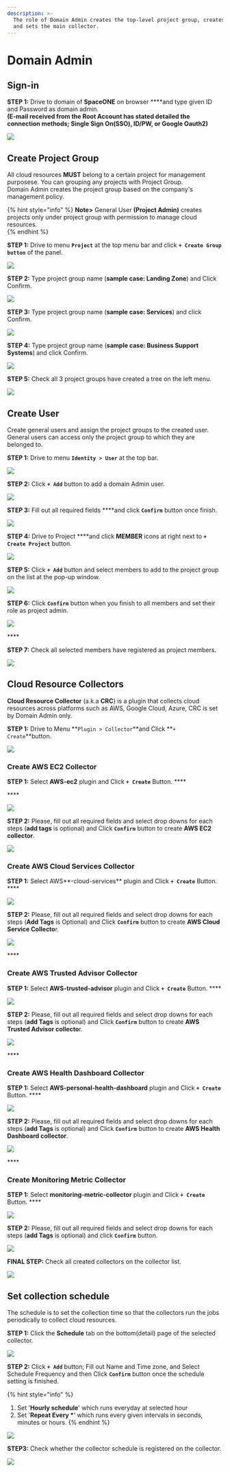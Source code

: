 ```yaml
---
description: >-
  The role of Domain Admin creates the top-level project group, creates users,
  and sets the main collector.
---
```


# Domain Admin

## Sign-in

**STEP 1:** Drive to domain of **SpaceONE** on browser ****and type given ID and Password as domain admin.  
**\(**E-mail received from the Root Account has stated detailed the connection methods; Single Sign On\(SSO\),  ID/PW, or Google Oauth2**\)**

![](../.gitbook/assets/screen-shot-2021-02-04-at-14.39.08.png)

## Create Project Group

All cloud resources **MUST** belong to a certain project for management purposese. You can grouping any projects with Project Group.   
Domain Admin creates the project group based on the company's management policy.

{% hint style="info" %}
**Note&gt;** General User **\(Project Admin\)** creates projects only under project group with permission to manage cloud resources.   
{% endhint %}

**STEP 1:** Drive to menu **`Project`** at the top menu bar and click **`+ Create Group button`** of the panel.

![](../.gitbook/assets/create_top_project_group.png)

**STEP 2:** Type project group name \(**sample case: Landing Zone**\) and Click Confirm.

![](../.gitbook/assets/create_project_group_landingzone.png)

**STEP 3:** Type project group name \(**sample case: Services**\) and click Confirm.

![](../.gitbook/assets/create_project_group_services.png)

**STEP 4:** Type project group name \(**sample case: Business Support Systems**\) and click Confirm.

![](../.gitbook/assets/create_project_group_businesssupportsystems.png)

**STEP 5:** Check all 3 project groups have created a tree on the left menu.

![](../.gitbook/assets/show_project_page.png)

## Create User

Create general users and assign the project groups to the created user. General users can access only the project group to which they are belonged to.

**STEP 1:** Drive to menu **`Identity > User`** at the top bar. 

![](../.gitbook/assets/screen-shot-2021-02-04-at-14.16.22%20%281%29.png)

  
**STEP 2:** Click **`+ Add`** button to add a domain Admin user.

![](../.gitbook/assets/screen-shot-2021-02-04-at-14.18.45%20%281%29.png)

**STEP 3:** Fill out all required fields ****and click **`Confirm`** button once finish.

![](../.gitbook/assets/create_user1-1-.png)

**STEP 4:** Drive to Project ****and click **MEMBER** icons at right next to **`+ Create Project`** button.

![](../.gitbook/assets/screen-shot-2021-02-04-at-16.28.10.png)

**STEP 5:** Click **`+ Add`** button and select members to add to the project group on the list at the pop-up window.

![](../.gitbook/assets/screen-shot-2021-02-05-at-10.11.22.png)

**STEP 6:** Click **`Confirm`** button when you finish to all members and set their role as project admin.

![](../.gitbook/assets/add_user2_to_project_group.png)

\*\*\*\*

**STEP 7:** Check all selected members have registered as project members.

![](../.gitbook/assets/screen-shot-2021-02-05-at-10.17.46.png)

## Cloud Resource Collectors

**Cloud Resource Collector** \(a.k.a **CRC**\) is a plugin that collects cloud resources across platforms such as AWS, Google Cloud, Azure, CRC is set by Domain Admin only.

**STEP 1:** Drive to Menu **`Plugin > Collector`**and Click **`+ Create`**button.

![](../.gitbook/assets/create_collector.png)



### **Create AWS EC2 Collector**

**STEP 1:** Select **AWS-ec2** plugin and Click **`+ Create`** Button. ****

\*\*\*\*

![](../.gitbook/assets/select_aws_ec2_plugin.png)

**STEP 2:** Please, fill out all required fields and select drop downs for each steps \(**add tags** is optional\) and Click **`Confirm`** button to create **AWS EC2 collector**.

![](../.gitbook/assets/create_aws_personal_health_dashboard_collector.png)



### **Create AWS Cloud Services Collector** 

**STEP 1:** Select AWS**-cloud-services** plugin and Click **`+ Create`** Button. ****

![](../.gitbook/assets/select_aws_cloud_services_plugin-1-%20%282%29.png)

  
**STEP 2:** Please, fill out all required fields and select drop downs for each steps \(**Add Tags** is Optional\) and Click **`Confirm`** button to create **AWS Cloud Service Collecto**r.

![](../.gitbook/assets/screen-shot-2021-02-05-at-13.46.13.png)

\*\*\*\*

### **Create AWS  Trusted Advisor Collector** 

**STEP 1:** Select **AWS-trusted-advisor** plugin and Click **`+ Create`** Button. ****

![](../.gitbook/assets/screen-shot-2021-02-05-at-13.53.03%20%281%29.png)

**STEP 2:** Please, fill out all required fields and select drop downs for each steps \(**add Tags** is optional\) and Click **`Confirm`** button to create **AWS Trusted Advisor collecto**r.

![](../.gitbook/assets/create_aws_trusted_advisor_collector.png)

\*\*\*\*

### **Create AWS Health Dashboard Collector** 

**STEP 1:** Select **AWS-personal-health-dashboard** plugin and Click **`+ Create`** Button. ****

![](../.gitbook/assets/select_aws_cloud_services_plugin-1-%20%281%29.png)

**STEP 2:** Please, fill out all required fields and select drop downs for each steps \(**add Tags** is optional\) and Click **`Confirm`** button to create **AWS Health Dashboard collector**.

![](../.gitbook/assets/create_aws_personal_health_dashboard_collector%20%281%29.png)

\*\*\*\*

### **Create Monitoring Metric Collector** 

**STEP 1:** Select **monitoring-metric-collector** plugin and Click **`+ Create`** Button. ****

![](../.gitbook/assets/select_aws_cloud_services_plugin-1-.png)

**STEP 2:** Please, fill out all required fields and select drop downs for each steps \(**add Tags** is optional\) and click **`Confirm`** button.

![](../.gitbook/assets/screen-shot-2021-02-05-at-13.46.13%20%281%29.png)

**FINAL STEP:** Check all created collectors on the collector list.

![](../.gitbook/assets/screen-shot-2021-02-05-at-13.53.03.png)

## Set collection schedule

The schedule is to set the collection time so that the collectors run the jobs periodically to collect cloud resources.

**STEP 1:** Click the **Schedule** tab on the bottom\(detail\) page of the selected collector.

![](../.gitbook/assets/screen-shot-2021-02-05-at-14.02.50.png)

**STEP 2:**  Click **`+ Add`** button; Fill out Name and Time zone, and Select Schedule Frequency and then Click **`Confirm`** button once the schedule setting is finished. 

{% hint style="info" %}
1. Set '**Hourly schedule**' which runs everyday at selected hour 
2. Set '**Repeat Every \***' which runs every given intervals in seconds, minutes or hours.
{% endhint %}

![](../.gitbook/assets/add_schedule_to_collector.png)



  
**STEP3:** Check whether the collector schedule is registered on the collector.

![](../.gitbook/assets/list_collector_schedules.png)

